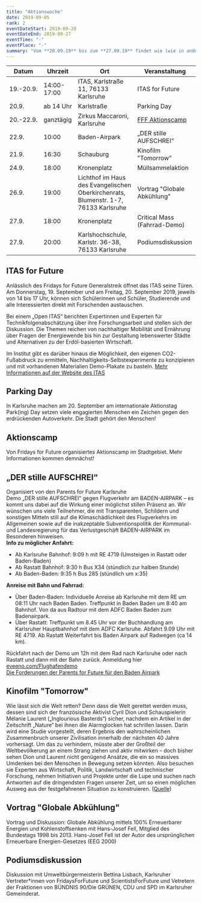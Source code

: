 ```yaml
---
title: "Aktionswoche"
date: 2019-09-05
rank: 2
eventDateStart: 2019-09-20
eventDateEnd: 2019-09-27
eventTime: "-"
eventPlace: "-"
summary: "Vom **20.09.19** bis zum **27.09.19** findet wie (wie in anderen vielen Städten) eine Fridays for Future Aktionswoche statt."
---
```

Datum       |       Uhrzeit         |       Ort         |       Veranstaltung
------------|-----------------------|-------------------|---------------------------
19.-20.9.   |       14:00-17:00     |   ITAS, Karlstraße 11, 76133 Karlsruhe |       ITAS for Future
20.9.       |       ab 14 Uhr       |   Karlstraße      |       Parking Day
20.-22.9.   |       ganztägig       |   Zirkus Maccaroni, Karlsruhe               |       [FFF Aktionscamp](/event/aktionscamp/)
22.9.       |       10:00           |   Baden-Airpark   |       „DER stille AUFSCHREI“
21.9.       |       16:30           |   Schauburg       |       Kinofilm "Tomorrow"
24.9.       |       18:00           |   Kronenplatz     |       Müllsammelaktion
26.9.       |       19:00           |   Lichthof im Haus des Evangelischen Oberkirchenrats, Blumenstr. 1-7, 76133 Karlsruhe   | Vortrag "Globale Abkühlung"
27.9.       |       18:00           |   Kronenplatz     |       Critical Mass (Fahrrad-Demo)
27.9.       |       20:00           |   Karlshochschule, Karlstr. 36-38, 76133 Karlsruhe         |       Podiumsdiskussion


## ITAS for Future
Anlässlich des Fridays for Future Generalstreik öffnet das ITAS seine Türen. Am Donnerstag, 19. September und am Freitag, 20. September 2019, jeweils von 14 bis 17 Uhr, können sich Schülerinnen und Schüler, Studierende und alle Interessierten direkt mit Forschenden austauschen.

Bei einem „Open ITAS“ berichten Expertinnen und Experten für Technikfolgenabschätzung über ihre Forschungsarbeit und stellen sich der Diskussion. Die Themen reichen von nachhaltiger Mobilität und Ernährung über Fragen der Energiewende bis hin zur Gestaltung lebenswerter Städte und Alternativen zu der Erdöl-basierten Wirtschaft.

Im Institut gibt es darüber hinaus die Möglichkeit, den eigenen CO2-Fußabdruck zu ermitteln, Nachhaltigkeits-Selbstexperimente zu konzipieren und mit vorhandenen Materialien Demo-Plakate zu basteln.
[Mehr Informationen auf der Website des ITAS](https://www.itas.kit.edu/itasforfuture)

## Parking Day
In Karlsruhe machen am 20. September am  internationale Aktionstag Park(ing) Day setzen viele engagierten Menschen ein Zeichen gegen den erdrückenden Autoverkehr. Die Stadt gehört den Menschen!

## Aktionscamp
Von Fridays for Future organisiertes Aktionscamp im Stadtgebiet. Mehr Informationen kommen demnächst!

## „DER stille AUFSCHREI“
Organisiert von den Parents for Future Karlsruhe  
Demo „DER stille AUFSCHREI“ gegen Flugverkehr am BADEN-AIRPARK – es kommt uns dabei auf die Wirkung einer möglichst stillen Präsenz an. Wir wünschen uns viele Teilnehmer, die mit Transparenten, Schildern und sonstigen Mitteln still auf die Klimaschädlichkeit des Flugverkehrs im Allgemeinen sowie auf die inakzeptable Subventionspolitik der Kommunal- und Landesregierung für das Verlustgeschäft BADEN-AIRPARK im Besonderen hinweisen.  
**Info zu möglicher Anfahrt:**  

- Ab Karlsruhe Bahnhof: 9:09 h mit RE 4719 (Umsteigen in Rastatt oder Baden-Baden)
- Ab Rastatt Bahnhof: 9:30 h Bus X34 (stündlich zur halben Stunde)
- Ab Baden-Baden: 9:35 h Bus 285 (stündlich um x:35)  

**Anreise mit Bahn und Fahrrad:**  

- Über Baden-Baden: Individuelle Anreise ab Karlsruhe mit dem RE um 08:11 Uhr nach Baden Baden. Treffpunkt in Baden Baden um 8:40 am Bahnhof. Von da aus Radtour mit dem ADFC Baden Baden zum Badenairpark.
- Über Rastatt: Treffpunkt um 8.45 Uhr vor der Buchhandlung am Karlsruher Hauptbahnhof mit dem ADFC Karlsruhe. Abfahrt 9.09 Uhr mit RE 4719. Ab Rastatt Weiterfahrt bis Baden Airpark auf Radwegen (ca 14 km).

Rückfahrt nach der Demo um 12h mit dem Rad nach Karlsruhe oder nach Rastatt und dann mit der Bahn zurück.
Anmeldung hier [eveeno.com/Flughafendemo](https://eveeno.com/Flughafendemo)  
[Die Forderungen der Parents for Future für den Baden Airpark](https://wechange.de/project/parentsforfuture-karlsruhe/file/forderungenfkb22092019pdf/download)

## Kinofilm "Tomorrow"
Wie lässt sich die Welt retten? Denn dass die Welt gerettet werden muss, dessen sind sich der französische Aktivist Cyril Dion und Schauspielerin Mélanie Laurent („Inglourious Basterds“) sicher, nachdem ein Artikel in der Zeitschrift „Nature“ bei ihnen die Alarmglocken hat schrillen lassen. Darin wird eine Studie vorgestellt, deren Ergebnis den wahrscheinlichen Zusammenbruch unserer Zivilisation innerhalb der nächsten 40 Jahre vorhersagt. Um das zu verhindern, müsste aber der Großteil der Weltbevölkerung an einem Strang ziehen und aktiv mitwirken – doch bisher sehen Dion und Laurent nicht genügend Ansätze, die ein so massives Umdenken bei den Menschen in Bewegung setzen könnten. Also besuchen sie Experten aus Wirtschaft, Politik, Landwirtschaft und technischer Forschung, nehmen Initiativen und Projekte unter die Lupe und suchen nach Antworten auf die dringendsten Fragen unserer Zeit, um so einen möglichen Ausweg aus der festgefahrenen Situation zu konstruieren. 
([Quelle](http://www.filmstarts.de/kritiken/229903.html))

## Vortrag "Globale Abkühlung"
Vortrag und Diskussion: Globale Abkühlung mittels 100% Erneuerbarer Energien und Kohlenstoffsenken mit Hans-Josef Fell, Mitglied des Bundestags 1998 bis 2013.
Hans-Josef Fell ist der Autor des ursprünglichen Erneuerbare Energien-Gesetzes (EEG 2000)

## Podiumsdiskussion
Diskussion mit Umweltbürgermeisterin Bettina Lisbach, Karlsruher Vertreter*innen von FridaysForFuture und ScientistsForFuture und Vetretern der Fraktionen von BÜNDNIS 90/Die GRÜNEN, CDU und SPD im Karlsruher Gemeinderat. 
